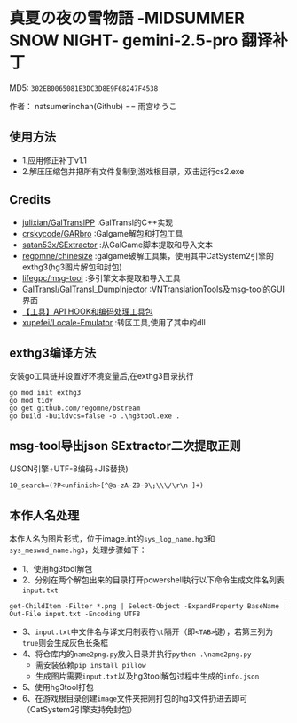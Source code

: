 # 真夏の夜の雪物語 -MIDSUMMER SNOW NIGHT- gemini-2.5-pro 翻译补丁

MD5: `302EB0065081E3DC3D8E9F68247F4538`

作者： natsumerinchan(Github) == 雨宮ゆうこ

## 使用方法

- 1.应用修正补丁v1.1
- 2.解压压缩包并把所有文件复制到游戏根目录，双击运行cs2.exe

## Credits

- [julixian/GalTranslPP](https://github.com/julixian/GalTranslPP.git) :GalTransl的C++实现
- [crskycode/GARbro](https://github.com/crskycode/GARbro) :Galgame解包和打包工具
- [satan53x/SExtractor](https://github.com/satan53x/SExtractor.git) :从GalGame脚本提取和导入文本
- [regomne/chinesize](https://github.com/regomne/chinesize.git) :galgame破解工具集，使用其中CatSystem2引擎的exthg3(hg3图片解包和封包)
- [lifegpc/msg-tool](https://github.com/lifegpc/msg-tool.git) :多引擎文本提取和导入工具
- [GalTransl/GalTransl_DumpInjector](https://github.com/GalTransl/GalTransl_DumpInjector.git) :VNTranslationTools及msg-tool的GUI界面
- [【工具】API HOOK和编码处理工具包](https://www.ai2.moe/topic/29225-【工具】api-hook和编码处理工具包)
- [xupefei/Locale-Emulator](https://github.com/xupefei/Locale-Emulator.git) :转区工具,使用了其中的dll

## exthg3编译方法

安装go工具链并设置好环境变量后,在exthg3目录执行

```pwsh
go mod init exthg3
go mod tidy
go get github.com/regomne/bstream
go build -buildvcs=false -o .\hg3tool.exe .
```

## msg-tool导出json SExtractor二次提取正则

(JSON引擎+UTF-8编码+JIS替换)

```txt
10_search=(?P<unfinish>[^@a-zA-Z0-9\;\\\/\r\n ]+)
```

## 本作人名处理

本作人名为图片形式，位于image.int的`sys_log_name.hg3`和`sys_meswnd_name.hg3`，处理步骤如下：  

- 1、使用hg3tool解包
- 2、分别在两个解包出来的目录打开powershell执行以下命令生成文件名列表`input.txt`

```pwsh
get-ChildItem -Filter *.png | Select-Object -ExpandProperty BaseName | Out-File input.txt -Encoding UTF8
```

- 3、`input.txt`中文件名与译文用制表符`\t`隔开（即`<TAB>`键），若第三列为`true`则会生成灰色长条框
- 4、将仓库内的`name2png.py`放入目录并执行`python .\name2png.py`
  - 需安装依赖`pip install pillow`
  - 生成图片需要`input.txt`以及hg3tool解包过程中生成的`info.json`
- 5、使用hg3tool打包
- 6、在游戏根目录创建`image`文件夹把刚打包的hg3文件扔进去即可（CatSystem2引擎支持免封包）
